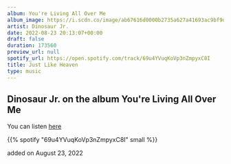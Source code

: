 ```yaml
---
album: You're Living All Over Me
album_image: https://i.scdn.co/image/ab67616d0000b2735a627a41693ac9bf9d32ac3a
artist: Dinosaur Jr.
date: 2022-08-23 20:13:07+00:00
draft: false
duration: 173560
preview_url: null
spotify_url: https://open.spotify.com/track/69u4YVuqKoVp3nZmpyxC8I
title: Just Like Heaven
type: music
---
```



## Dinosaur Jr. on the album You're Living All Over Me

You can listen [here](https://open.spotify.com/track/69u4YVuqKoVp3nZmpyxC8I)

{{% spotify "69u4YVuqKoVp3nZmpyxC8I" small %}}

added on August 23, 2022